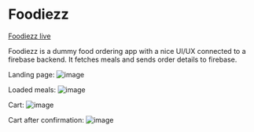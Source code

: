 # Foodiezz

[Foodiezz live](https://hady-foodiezz.netlify.app/)

Foodiezz is a dummy food ordering app with a nice UI/UX connected to a firebase backend. It fetches meals and sends order details to firebase.

Landing page: 
![image](https://github.com/hxdy-1/Foodiezz/assets/115286446/79e55c2f-6f35-479d-ac7c-07a8ac024d46)

Loaded meals: 
![image](https://github.com/hxdy-1/Foodiezz/assets/115286446/32639a97-ca80-498f-bb6d-a25147472ab1)

Cart:
![image](https://github.com/hxdy-1/Foodiezz/assets/115286446/85e534a9-525d-4ffa-841b-0c6e136d6a67)

Cart after confirmation:
![image](https://github.com/hxdy-1/Foodiezz/assets/115286446/b3f5bb01-4604-40c9-866f-8a8fc59a726f)
